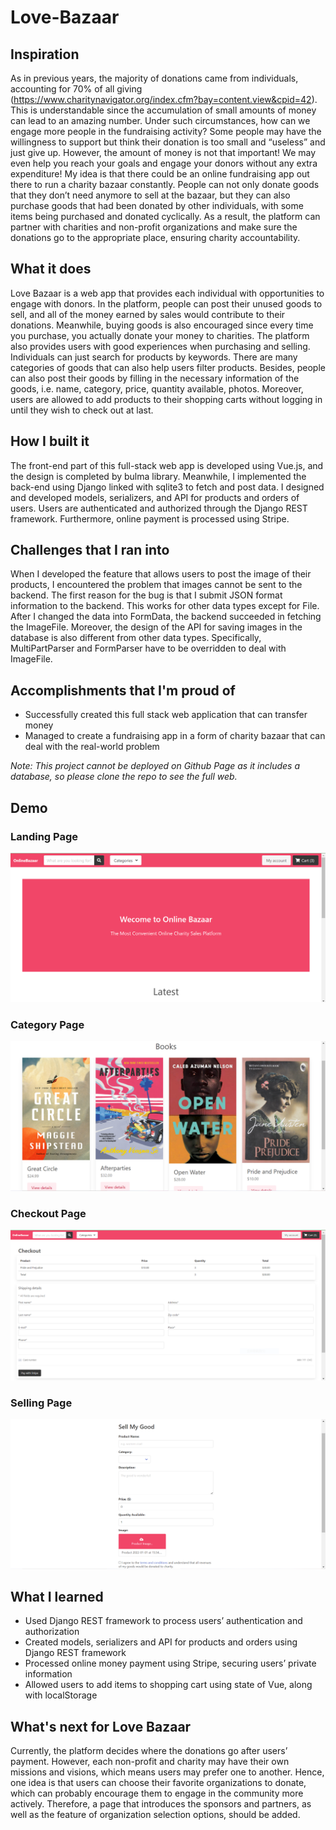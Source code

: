 # Love-Bazaar
## Inspiration
As in previous years, the majority of donations came from individuals, accounting for 70% of all giving (https://www.charitynavigator.org/index.cfm?bay=content.view&cpid=42). This is understandable since the accumulation of small amounts of money can lead to an amazing number. Under such circumstances, how can we engage more people in the fundraising activity? Some people may have the willingness to support but think their donation is too small and “useless” and just give up. However, the amount of money is not that important! We may even help you reach your goals and engage your donors without any extra expenditure!
My idea is that there could be an online fundraising app out there to run a charity bazaar constantly. People can not only donate goods that they don’t need anymore to sell at the bazaar, but they can also purchase goods that had been donated by other individuals, with some items being purchased and donated cyclically. As a result, the platform can partner with charities and non-profit organizations and make sure the donations go to the appropriate place, ensuring charity accountability. 

## What it does
Love Bazaar is a web app that provides each individual with opportunities to engage with donors. In the platform, people can post their unused goods to sell, and all of the money earned by sales would contribute to their donations. Meanwhile, buying goods is also encouraged since every time you purchase, you actually donate your money to charities. 
The platform also provides users with good experiences when purchasing and selling. Individuals can just search for products by keywords. There are many categories of goods that can also help users filter products. Besides, people can also post their goods by filling in the necessary information of the goods, i.e. name, category, price, quantity available, photos. Moreover, users are allowed to add products to their shopping carts without logging in until they wish to check out at last. 

## How I built it
The front-end part of this full-stack web app is developed using Vue.js, and the design is completed by bulma library. Meanwhile, I implemented the back-end using Django linked with sqlite3 to fetch and post data. I designed and developed models, serializers, and API for products and orders of users. Users are authenticated and authorized through the Django REST framework. Furthermore, online payment is processed using Stripe. 

## Challenges that I ran into
When I developed the feature that allows users to post the image of their products, I encountered the problem that images cannot be sent to the backend. The first reason for the bug is that I submit JSON format information to the backend. This works for other data types except for File. After I changed the data into FormData, the backend succeeded in fetching the ImageFile. Moreover, the design of the API for saving images in the database is also different from other data types. Specifically, MultiPartParser and FormParser have to be overridden to deal with ImageFile. 

## Accomplishments that I'm proud of
- Successfully created this full stack web application that can transfer money
- Managed to create a fundraising app in a form of charity bazaar that can deal with the real-world problem

*Note: This project cannot be deployed on Github Page as it includes a database, so please clone the repo to see the full web.*

## Demo
### Landing Page
![Landing Page](https://github.com/Beihao-Zhou/Love-Bazaar/blob/main/demo/landing.PNG)

### Category Page
![Category Page](https://github.com/Beihao-Zhou/Love-Bazaar/blob/main/demo/category.PNG)  

### Checkout Page
![Checkout Page](https://github.com/Beihao-Zhou/Love-Bazaar/blob/main/demo/checkout.PNG)

### Selling Page
![Selling Page](https://github.com/Beihao-Zhou/Love-Bazaar/blob/main/demo/sell.PNG)  

## What I learned
- Used Django REST framework to process users’ authentication and authorization
- Created models, serializers and API for products and orders using Django REST framework
- Processed online money payment using Stripe, securing users’ private information
- Allowed users to add items to shopping cart using state of Vue, along with localStorage

## What's next for Love Bazaar
Currently, the platform decides where the donations go after users’ payment. However, each non-profit and charity may have their own missions and visions, which means users may prefer one to another. Hence, one idea is that users can choose their favorite organizations to donate, which can probably encourage them to engage in the community more actively. Therefore, a page that introduces the sponsors and partners, as well as the feature of organization selection options, should be added. 
